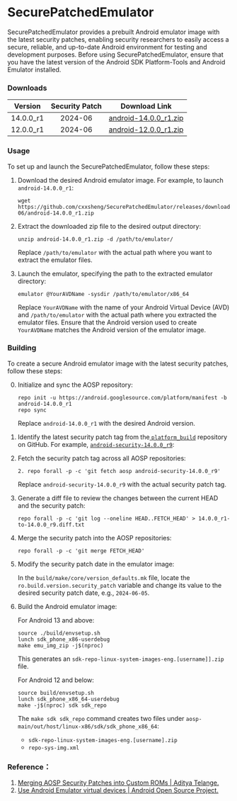 # SecurePatchedEmulator
SecurePatchedEmulator provides a prebuilt Android emulator image with the latest security patches, enabling security researchers to easily access a secure, reliable, and up-to-date Android environment for testing and development purposes. Before using SecurePatchedEmulator, ensure that you have the latest version of the Android SDK Platform-Tools and Android Emulator installed.



### Downloads

|  Version  | Security Patch |                        Download Link                         |
| :-------: | :------------: | :----------------------------------------------------------: |
| 14.0.0_r1 |    2024-06     | [android-14.0.0_r1.zip](https://github.com/cxxsheng/SecurePatchedEmulator/releases/download/2024-06/android-14.0.0_r1.zip) |
| 12.0.0_r1 |    2024-06     | [android-12.0.0_r1.zip](https://github.com/cxxsheng/SecurePatchedEmulator/releases/download/2024-06/android-12.0.0_r1.zip) |

### Usage
To set up and launch the SecurePatchedEmulator, follow these steps:
1. Download the desired Android emulator image. For example, to launch `android-14.0.0_r1`:

   ```shell
   wget https://github.com/cxxsheng/SecurePatchedEmulator/releases/download/2024-06/android-14.0.0_r1.zip
   ```

2. Extract the downloaded zip file to the desired output directory:

   ```shell
   unzip android-14.0.0_r1.zip -d /path/to/emulator/
   ```

   Replace `/path/to/emulator` with the actual path where you want to extract the emulator files.

3. Launch the emulator, specifying the path to the extracted emulator directory:

   ```shell
   emulator @YourAVDName -sysdir /path/to/emulator/x86_64
   ```

   Replace `YourAVDName` with the name of your Android Virtual Device (AVD) and `/path/to/emulator` with the actual path where you extracted the emulator files. Ensure that the Android version used to create `YourAVDName` matches the Android version of the emulator image.

### Building
To create a secure Android emulator image with the latest security patches, follow these steps:

0. Initialize and sync the AOSP repository:
   ```shell
   repo init -u https://android.googlesource.com/platform/manifest -b android-14.0.0_r1
   repo sync
   ```
   Replace `android-14.0.0_r1` with the desired Android version.

1. Identify the latest security patch tag from the[ `platform_build`](https://github.com/aosp-mirror/platform_build/tags ) repository on GitHub. For example, [`android-security-14.0.0_r9`](https://github.com/aosp-mirror/platform_build/releases/tag/android-security-14.0.0_r9):

2. Fetch the security patch tag across all AOSP repositories:

   ```shell
   2. repo forall -p -c 'git fetch aosp android-security-14.0.0_r9'
   ```

   Replace `android-security-14.0.0_r9` with the actual security patch tag.

3. Generate a diff file to review the changes between the current HEAD and the security patch:

   ```shell
   repo forall -p -c 'git log --oneline HEAD..FETCH_HEAD' > 14.0.0_r1-to-14.0.0_r9.diff.txt
   ```

4. Merge the security patch into the AOSP repositories:

   ```shell
   repo forall -p -c 'git merge FETCH_HEAD'
   ```

5. Modify the security patch date in the emulator image:

   In the `build/make/core/version_defaults.mk` file, locate the `ro.build.version.security_patch` variable and change its value to the desired security patch date, e.g., `2024-06-05`.

6. Build the Android emulator image: 

   For Android 13 and above:

   ```shell
   source ./build/envsetup.sh
   lunch sdk_phone_x86-userdebug
   make emu_img_zip -j$(nproc)
   ```

   This generates an `sdk-repo-linux-system-images-eng.[username]].zip` file.

   For Android 12 and below:

   ```shell
   source build/envsetup.sh
   lunch sdk_phone_x86_64-userdebug
   make -j$(nproc) sdk sdk_repo
   ```

   The `make sdk sdk_repo` command creates two files under `aosp-main/out/host/linux-x86/sdk/sdk_phone_x86_64`:

   - `sdk-repo-linux-system-images-eng.[username].zip`
   - `repo-sys-img.xml`

###  Reference：

1. [Merging AOSP Security Patches into Custom ROMs | Aditya Telange.](https://adityatelange.in/blog/aosp/merge-security-patches-aosp/)
2. [Use Android Emulator virtual devices | Android Open Source Project.](https://source.android.com/docs/setup/create/avd#build_avd_images)
